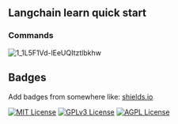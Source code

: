 ## Langchain learn quick start

### Commands

![1_1L5F1Vd-lEeUQItztlbkhw](https://github.com/sumitnegi7/langchain-quickstart/assets/63843304/da49460c-48d0-4461-ae00-1bb1e081c04f)



## Badges

Add badges from somewhere like: [shields.io](https://shields.io/)

[![MIT License](https://img.shields.io/badge/License-MIT-green.svg)](https://choosealicense.com/licenses/mit/)
[![GPLv3 License](https://img.shields.io/badge/License-GPL%20v3-yellow.svg)](https://opensource.org/licenses/)
[![AGPL License](https://img.shields.io/badge/license-AGPL-blue.svg)](http://www.gnu.org/licenses/agpl-3.0)

